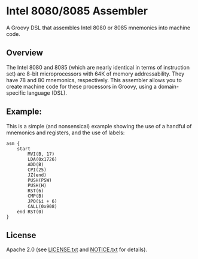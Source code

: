 # Intel 8080/8085 Assembler
A Groovy DSL that assembles Intel 8080 or 8085 mnemonics into machine code.

## Overview
The Intel 8080 and 8085 (which are nearly identical in terms of instruction set)
are 8-bit microprocessors with 64K of memory addressability. They have 78 and 80
mnemonics, respectively. This assembler allows you to create machine code for
these processors in Groovy, using a domain-specific language (DSL).

## Example:
This is a simple (and nonsensical) example showing the use of a handful of
mnemonics and registers, and the use of labels:

```
asm {
    start
        MVI(B, 17)
        LDA(0x1726)
        ADD(B)
        CPI(25)
        JZ(end)
        PUSH(PSW)
        PUSH(H)
        RST(6)
        CMP(B)
        JPO($i + 6)
        CALL(0x908)
    end RST(0)
}
```

## License
Apache 2.0 (see [LICENSE.txt](LICENSE.txt) and [NOTICE.txt](NOTICE.txt) for details).
